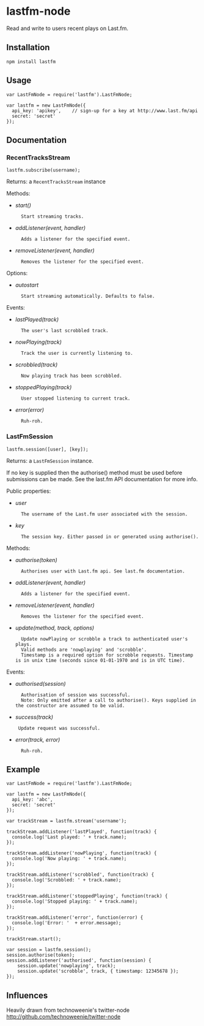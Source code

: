 # lastfm-node

Read and write to users recent plays on Last.fm.

## Installation

    npm install lastfm

## Usage

    var LastFmNode = require('lastfm').LastFmNode;
  
    var lastfm = new LastFmNode({
      api_key: 'apikey',    // sign-up for a key at http://www.last.fm/api
      secret: 'secret'
    });

## Documentation

### RecentTracksStream

    lastfm.subscribe(username);

Returns: a `RecentTracksStream` instance

Methods:

- *start()*

        Start streaming tracks.

- *addListener(event, handler)*

        Adds a listener for the specified event.

- *removeListener(event, handler)*

        Removes the listener for the specified event.

Options:

- *autostart*

        Start streaming automatically. Defaults to false.

Events:

- *lastPlayed(track)*

        The user's last scrobbled track.

- *nowPlaying(track)*

        Track the user is currently listening to.

- *scrobbled(track)*
        
        Now playing track has been scrobbled.

- *stoppedPlaying(track)*

        User stopped listening to current track.

- *error(error)*

        Ruh-roh.

### LastFmSession

    lastfm.session([user], [key]);

Returns: a `LastFmSession` instance.

If no key is supplied then the authorise() method must be used before submissions can be made. See the last.fm API documentation for more info.

Public properties:

- *user*

        The username of the Last.fm user associated with the session.

- *key*

        The session key. Either passed in or generated using authorise().

Methods:

- *authorise(token)*

        Authorises user with Last.fm api. See last.fm documentation.

- *addListener(event, handler)*

        Adds a listener for the specified event.

- *removeListener(event, handler)*

        Removes the listener for the specified event.

- *update(method, track, options)*

        Update nowPlaying or scrobble a track to authenticated user's plays.
        Valid methods are 'nowplaying' and 'scrobble'.
        Timestamp is a required option for scrobble requests. Timestamp is in unix time (seconds since 01-01-1970 and is in UTC time).

Events:

- *authorised(session)*

        Authorisation of session was successful.
        Note: Only emitted after a call to authorise(). Keys supplied in the constructor are assumed to be valid.

- *success(track)*

       Update request was successful. 

- *error(track, error)*

        Ruh-roh.


## Example

    var LastFmNode = require('lastfm').LastFmNode;
    
    var lastfm = new LastFmNode({
      api_key: 'abc',
      secret: 'secret'
    });

    var trackStream = lastfm.stream('username');
    
    trackStream.addListener('lastPlayed', function(track) {
      console.log('Last played: ' + track.name);
    });
    
    trackStream.addListener('nowPlaying', function(track) {
      console.log('Now playing: ' + track.name);
    });

    trackStream.addListener('scrobbled', function(track) {
      console.log('Scrobbled: ' + track.name);
    });

    trackStream.addListener('stoppedPlaying', function(track) {
      console.log('Stopped playing: ' + track.name);
    });

    trackStream.addListener('error', function(error) {
      console.log('Error: '  + error.message);
    });

    trackStream.start();

    var session = lastfm.session();
    session.authorise(token);
    session.addListener('authorised', function(session) {
        session.update('nowplaying', track);
        session.update('scrobble', track, { timestamp: 12345678 });
    });

## Influences

Heavily drawn from technoweenie's twitter-node  
http://github.com/technoweenie/twitter-node

